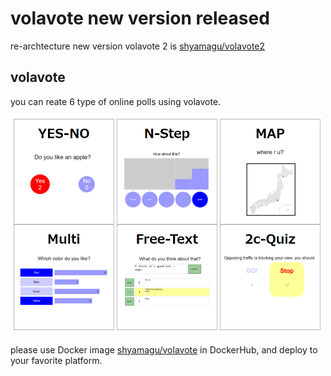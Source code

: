 # volavote new version released

re-archtecture new version volavote 2 is [shyamagu/volavote2](https://github.com/shyamagu/volavote2 "volavote")

## volavote

you can reate 6 type of online polls using volavote.

<img src="./public/images/overview.png" width="500">

please use Docker image [shyamagu/volavote](https://hub.docker.com/r/shyamagu/volavote "volavote") in DockerHub, and deploy to your favorite platform.







